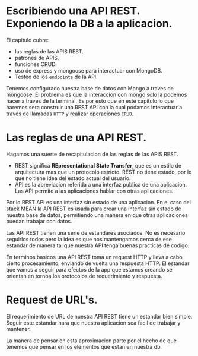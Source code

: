 # Escribiendo una API REST. Exponiendo la DB a la aplicacion.

El capitulo cubre:

* las reglas de las APIS REST.
* patrones de APIS.
* funciones CRUD.
* uso de express y mongoose para interactuar con MongoDB.
* Testeo de los `endpoints` de la API.

Tenemos configurado nuestra base de datos con Mongo a traves de mongoose. El problema es que la interaccion con mongo solo la podemos hacer a traves de la terminal. Es por esto que en este capitulo lo que haremos sera construir una REST API con la cual podamos interactuar a traves de llamadas `HTTP` y realizar operaciones `CRUD`.

# Las reglas de una API REST.

Hagamos una suerte de recapitulacion de las reglas de las APIS REST.

* REST significa **REpresentational State Transfer**, que es un estilo de arquitectura mas que un protocolo estricto. REST no tiene estado, por lo que no tiene idea del estado actual del usuario.
* API es la abreviacion referida a una interfaz publica de una aplicacion. Las API permite a las aplicaciones hablar con otras aplicaciones.

Por lo REST API es una interfaz sin estado de una aplicacion. En el caso del stack MEAN la API REST es usada para crear una interfaz sin estado de nuestra base de datos, permitiendo una manera en que otras aplicaciones puedan trabajar con datos.

Las API REST tienen una serie de estandares asociados. No es necesario seguirlos todos pero la idea es que nos mantengamos cerca de ese estandar de manera tal que nuestra API tenga buenas practicas de codigo.

En terminos basicos una API REST toma un request HTTP y lleva a cabo cierto procesamiento, enviando de vuelta una respuesta HTTP. El estandar que vamos a seguir para efectos de la app que estamos creando se orientan en tornoa los protocolos de requerimiento y respuesta.

# Request de URL's.

El requerimiento de URL de nuestra API REST tiene un estandar bien simple. Seguir este estandar hara que nuestra aplicacion sea facil de trabajar y mantener.

La manera de pensar en esta aproximacion parte por el hecho de que tenemos que pensar en los elementos que estan en nuestra db. 
